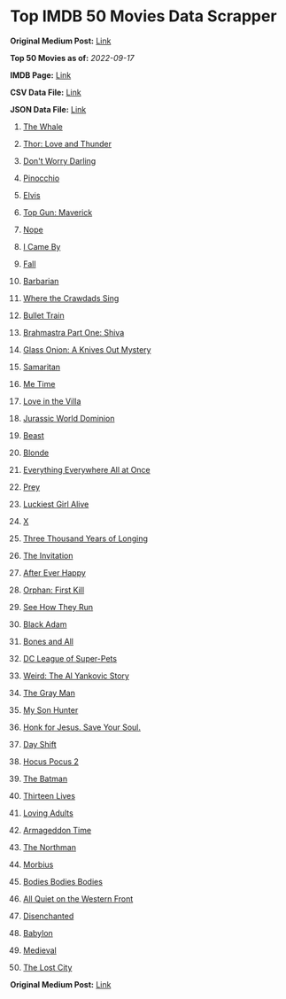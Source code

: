 # Top IMDB 50 Movies Data Scrapper

**Original Medium Post:** [Link](https://medium.com/@nishantsahoo/which-movie-should-i-watch-5c83a3c0f5b1) 

**Top 50 Movies as of:** _2022-09-17_

**IMDB Page:** [Link](http://www.imdb.com/search/title?release_date=2022,2022&title_type=feature)

**CSV Data File:** [Link](/Data/data.csv)

**JSON Data File:** [Link](/Data/data.json)

1. [The Whale](https://www.imdb.com/title/tt13833688/?ref_=adv_li_tt)

2. [Thor: Love and Thunder](https://www.imdb.com/title/tt10648342/?ref_=adv_li_tt)

3. [Don't Worry Darling](https://www.imdb.com/title/tt10731256/?ref_=adv_li_tt)

4. [Pinocchio](https://www.imdb.com/title/tt4593060/?ref_=adv_li_tt)

5. [Elvis](https://www.imdb.com/title/tt3704428/?ref_=adv_li_tt)

6. [Top Gun: Maverick](https://www.imdb.com/title/tt1745960/?ref_=adv_li_tt)

7. [Nope](https://www.imdb.com/title/tt10954984/?ref_=adv_li_tt)

8. [I Came By](https://www.imdb.com/title/tt15083184/?ref_=adv_li_tt)

9. [Fall](https://www.imdb.com/title/tt15325794/?ref_=adv_li_tt)

10. [Barbarian](https://www.imdb.com/title/tt15791034/?ref_=adv_li_tt)

11. [Where the Crawdads Sing](https://www.imdb.com/title/tt9411972/?ref_=adv_li_tt)

12. [Bullet Train](https://www.imdb.com/title/tt12593682/?ref_=adv_li_tt)

13. [Brahmastra Part One: Shiva](https://www.imdb.com/title/tt6277462/?ref_=adv_li_tt)

14. [Glass Onion: A Knives Out Mystery](https://www.imdb.com/title/tt11564570/?ref_=adv_li_tt)

15. [Samaritan](https://www.imdb.com/title/tt5500218/?ref_=adv_li_tt)

16. [Me Time](https://www.imdb.com/title/tt14309446/?ref_=adv_li_tt)

17. [Love in the Villa](https://www.imdb.com/title/tt15463032/?ref_=adv_li_tt)

18. [Jurassic World Dominion](https://www.imdb.com/title/tt8041270/?ref_=adv_li_tt)

19. [Beast](https://www.imdb.com/title/tt13223398/?ref_=adv_li_tt)

20. [Blonde](https://www.imdb.com/title/tt1655389/?ref_=adv_li_tt)

21. [Everything Everywhere All at Once](https://www.imdb.com/title/tt6710474/?ref_=adv_li_tt)

22. [Prey](https://www.imdb.com/title/tt11866324/?ref_=adv_li_tt)

23. [Luckiest Girl Alive](https://www.imdb.com/title/tt4595186/?ref_=adv_li_tt)

24. [X](https://www.imdb.com/title/tt13560574/?ref_=adv_li_tt)

25. [Three Thousand Years of Longing](https://www.imdb.com/title/tt9198364/?ref_=adv_li_tt)

26. [The Invitation](https://www.imdb.com/title/tt12873562/?ref_=adv_li_tt)

27. [After Ever Happy](https://www.imdb.com/title/tt13070038/?ref_=adv_li_tt)

28. [Orphan: First Kill](https://www.imdb.com/title/tt11851548/?ref_=adv_li_tt)

29. [See How They Run](https://www.imdb.com/title/tt13640696/?ref_=adv_li_tt)

30. [Black Adam](https://www.imdb.com/title/tt6443346/?ref_=adv_li_tt)

31. [Bones and All](https://www.imdb.com/title/tt10168670/?ref_=adv_li_tt)

32. [DC League of Super-Pets](https://www.imdb.com/title/tt8912936/?ref_=adv_li_tt)

33. [Weird: The Al Yankovic Story](https://www.imdb.com/title/tt17076046/?ref_=adv_li_tt)

34. [The Gray Man](https://www.imdb.com/title/tt1649418/?ref_=adv_li_tt)

35. [My Son Hunter](https://www.imdb.com/title/tt15481952/?ref_=adv_li_tt)

36. [Honk for Jesus. Save Your Soul.](https://www.imdb.com/title/tt12655436/?ref_=adv_li_tt)

37. [Day Shift](https://www.imdb.com/title/tt13314558/?ref_=adv_li_tt)

38. [Hocus Pocus 2](https://www.imdb.com/title/tt11909878/?ref_=adv_li_tt)

39. [The Batman](https://www.imdb.com/title/tt1877830/?ref_=adv_li_tt)

40. [Thirteen Lives](https://www.imdb.com/title/tt12262116/?ref_=adv_li_tt)

41. [Loving Adults](https://www.imdb.com/title/tt14592948/?ref_=adv_li_tt)

42. [Armageddon Time](https://www.imdb.com/title/tt10343028/?ref_=adv_li_tt)

43. [The Northman](https://www.imdb.com/title/tt11138512/?ref_=adv_li_tt)

44. [Morbius](https://www.imdb.com/title/tt5108870/?ref_=adv_li_tt)

45. [Bodies Bodies Bodies](https://www.imdb.com/title/tt8110652/?ref_=adv_li_tt)

46. [All Quiet on the Western Front](https://www.imdb.com/title/tt1016150/?ref_=adv_li_tt)

47. [Disenchanted](https://www.imdb.com/title/tt1596342/?ref_=adv_li_tt)

48. [Babylon](https://www.imdb.com/title/tt10640346/?ref_=adv_li_tt)

49. [Medieval](https://www.imdb.com/title/tt8883486/?ref_=adv_li_tt)

50. [The Lost City](https://www.imdb.com/title/tt13320622/?ref_=adv_li_tt)

**Original Medium Post:** [Link](https://medium.com/@nishantsahoo/which-movie-should-i-watch-5c83a3c0f5b1) 

